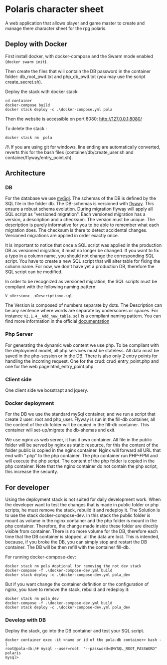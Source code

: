 
# Polaris character sheet

A web application that allows player and game master to create and manage there character sheet for the rpg polaris. 

## Deploy with Docker

First install docker, with docker-compose and the Swarm mode enabled (`docker swarm init`).

Then create the files that will contain the DB password in the container folder: db_root_pwd.txt and php_db_pwd.txt (you may use the script create_secret.sh). 

Deploy the stack with docker stack:

```
cd container
docker-compose build
docker stack deploy -c .\docker-compose.yml pola
```
Then the website is accessible on port 8080: http://127.0.0.1:8080/

To delete the stack :
```
docker stack rm  pola
```

/!\ If you are using git for windows, line ending are automatically converted, reverts this for the bash files (container/db/create_user.sh and container/flyway/entry_point.sh).  

## Architecture

### DB

For the database we use [mySql](https://www.mysql.com). The schemas of the DB is defined by the SQL file in the folder db. The DB-schemas is versioned with [flyway](https://flywaydb.org/getstarted/how). This ensure a robust schema evolution. During migration flyway will apply all SQL script as "versioned migration". Each versioned migration has a version, a description and a checksum. The version must be unique. The description is purely informative for you to be able to remember what each migration does. The checksum is there to detect accidental changes. Versioned migrations are applied in order exactly once. 

It is important to notice that once a SQL script was applied in the production DB as versioned migration, it must no longer be changed. If you want to fix a typo in a column name, you should not change the corresponding SQL script. You have to create a new SQL script that will alter table for fixing the column name. For now, we don't have yet a production DB, therefore the SQL script can be modified.

In order to be recognized as versioned migration, the SQL scripts must be compliant with the following naming pattern: 

```
V_<Version>__<Description>.sql
```

The Version is composed of numbers separate by dots. The Description can be any sentence where words are separate by underscores or spaces. For instance `V2.1.4__Add_new_table.sql` is a compliant naming pattern. You can find more information in the official [documentation](https://flywaydb.org/documentation/migrations)


### Php Server

For generating the dynamic web content we use php. To be compliant with the deployment model, all php services must be stateless. All data must be saved in the php-session or in the DB.
There is also only 2 entry points for handling the incoming request. One for the crud: crud_entry_point.php and one for the web page html_entry_point.php

### Client side

One client side we bosstrapt and jquery.

### Docker deployment

For the DB we use the standard mySql container, and we run a script that create 2 user: root and php_user. Flyway is run in the fill-db container, all the content of the db folder will be copied in the fill-db container. This container will set-up/migrate the db-shemas and exit. 

We use nginx as web server, it has it own container. All file in the public folder will be served by nginx as static resource, for this the content of the folder public is copied in the nginx container. Nginx will forward all URL that end with ".php" to the php container. The php container run PHP-FPM and will execute the php script. The content of the php folder is copied in the php container. Note that the nginx container do not contain the php script, this increase the security.

## For developer

Using the deployment stack is not suited for daily development work. When the developer want to test the changes that is made in public folder or php scripts, he must remove the stack, rebuild it and redeploy it. The Solution is to use the stack docker-compose-dev. In this stack the public folder is mount as volume in the nginx container and the php folder is mount in the php container. Therefore, the change made inside these folder are directly visible from container. There is no more volume for the DB, therefore each time that the DB container is stopped, all the data are lost. This is intended, because, if you broke the DB, you can simply stop and restart the DB container. The DB will be then refill with the container fill-db. 

For running docker-compose-dev: 

```
docker stack rm pola #optional for removing the not dev stack
docker-compose -f .\docker-compose-dev.yml build
docker stack deploy -c .\docker-compose-dev.yml pola_dev
```

But if you want change the container definition or the configuration of nginx, you have to remove the stack, rebuild and redeploy it:

```
docker stack rm pola_dev
docker-compose -f .\docker-compose-dev.yml build
docker stack deploy -c .\docker-compose-dev.yml pola_dev
```

### Develop with DB

Deploy the stack, go into the DB container and test your SQL script.

```
docker container exec -it <name or id of the pola-db container> bash -l
root@pola-db:/# mysql --user=root  "--password=$MYSQL_ROOT_PASSWORD" polaris
mysql> 
```


